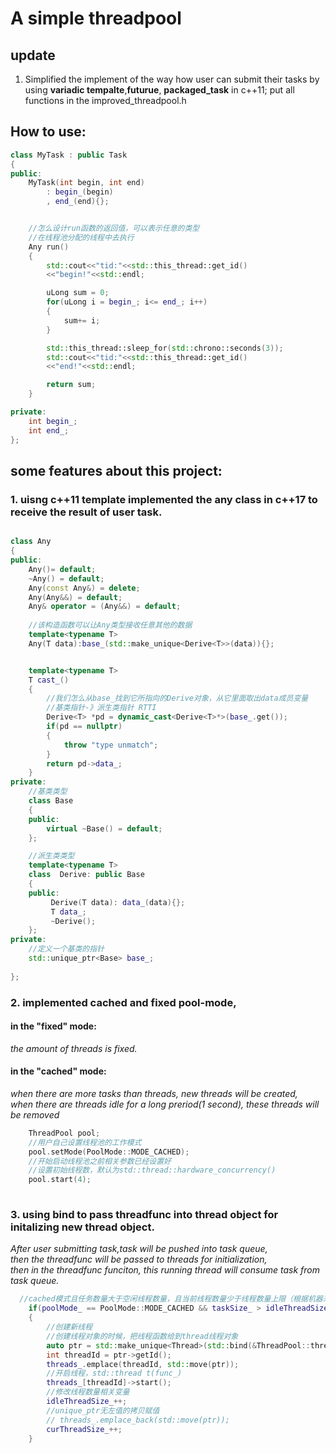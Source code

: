 # A simple threadpool
## update
1. Simplified the implement of the way how user can submit their tasks by  using **variadic tempalte**,**futurue**, **packaged_task** in c++11; 
put all functions in the improved_threadpool.h
## How to use:
```c++
class MyTask : public Task
{
public:
    MyTask(int begin, int end)
        : begin_(begin)
        , end_(end){};


    //怎么设计run函数的返回值，可以表示任意的类型
    //在线程池分配的线程中去执行
    Any run()
    {
        std::cout<<"tid:"<<std::this_thread::get_id()
        <<"begin!"<<std::endl;

        uLong sum = 0;
        for(uLong i = begin_; i<= end_; i++)
        {
            sum+= i;
        }

        std::this_thread::sleep_for(std::chrono::seconds(3));
        std::cout<<"tid:"<<std::this_thread::get_id()
        <<"end!"<<std::endl;

        return sum;
    }

private:
    int begin_;
    int end_;    
};
```

## some features about this project:

### 1. uisng c++11 template  implemented the any class in c++17 to receive the result of user task.

```c++

class Any
{
public:
    Any()= default;
    ~Any() = default;
    Any(const Any&) = delete;
    Any(Any&&) = default;
    Any& operator = (Any&&) = default;
    
    //该构造函数可以让Any类型接收任意其他的数据
    template<typename T>
    Any(T data):base_(std::make_unique<Derive<T>>(data)){};


    template<typename T>
    T cast_()
    {
        //我们怎么从base_找到它所指向的Derive对象，从它里面取出data成员变量
        //基类指针-》派生类指针 RTTI
        Derive<T> *pd = dynamic_cast<Derive<T>*>(base_.get());
        if(pd == nullptr)
        {
            throw "type unmatch";
        }
        return pd->data_;
    }
private:
    //基类类型
    class Base
    {
    public:
        virtual ~Base() = default; 
    };

    //派生类类型
    template<typename T> 
    class  Derive: public Base
    {        
    public:
         Derive(T data): data_(data){};
         T data_;
         ~Derive();
    };
private:
    //定义一个基类的指针
    std::unique_ptr<Base> base_;
    
};

```

### 2. implemented cached and fixed pool-mode,  
   #### in the "fixed" mode: 
   *the amount of threads is fixed.*   
   #### in the "cached" mode:   
   *when there are more tasks than threads, new threads will be created,*  
    *when there are threads idle for a long preriod(1 second), these threads will be removed* 
 
```c++
    ThreadPool pool;
    //用户自己设置线程池的工作模式
    pool.setMode(PoolMode::MODE_CACHED);
    //开始启动线程池之前相关参数已经设置好
    //设置初始线程数，默认为std::thread::hardware_concurrency()
    pool.start(4);
  
```


### 3. using bind to pass threadfunc into thread object for initalizing new thread object.   
   *After user submitting task,task will be pushed into task queue,*  
    *then the threadfunc will be passed to threads for initialization,*   
    *then in the threadfunc funciton, this running thread will consume task from task queue.*  
    
```c++
  //cached模式且任务数量大于空闲线程数量，且当前线程数量少于线程数量上限（根据机器来定）
    if(poolMode_ == PoolMode::MODE_CACHED && taskSize_ > idleThreadSize_ && curThreadSize_< threadSizeThreshHold_)
    {
        //创建新线程
        //创建线程对象的时候，把线程函数给到thread线程对象
        auto ptr = std::make_unique<Thread>(std::bind(&ThreadPool::threadFunc, this, std::placeholders::_1));
        int threadId = ptr->getId();
        threads_.emplace(threadId, std::move(ptr));
        //开启线程，std::thread t(func_)
        threads_[threadId]->start();
        //修改线程数量相关变量
        idleThreadSize_++;
        //unique_ptr无左值的拷贝赋值
        // threads_.emplace_back(std::move(ptr));
        curThreadSize_++;
    }
```
  
  
